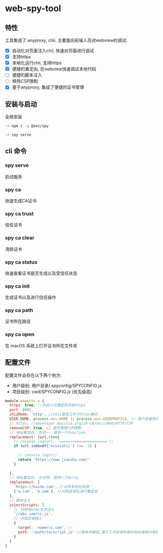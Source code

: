 # web-spy-tool

## 特性
工具集成了 anyproxy, chii. 主要面向前端人员对webview的调试. 

- [x] 自动化对页面注入chii, 快速对页面进行调试
- [x] 支持https
- [x] 本地化运行chii, 支持https
- [x] 便捷的重定向, 在webview快速调试本地代码
- [ ] 便捷的脚本注入 
- [ ] 移除CSP限制
- [x] 基于anyproxy, 集成了便捷的证书管理

## 安装与启动 
全局安装
```bash
-> npm i -g @xes/spy

-> spy serve
```
## cli 命令

### spy serve
启动服务

### spy ca

快速生成CA证书

### spy ca trust
信任证书

### spy ca clear
清除证书

### spy ca status

快速查看证书是否生成以及受信任状态

### spy ca init
生成证书以及进行信任操作

### spy ca path
证书所在路径

### spy ca open
在 macOS 系统上打开证书所在文件夹

## 配置文件
配置文件会存在以下两个地方:

* 用户级别: 用户目录/.spyconfig/SPYCONFIG.js
* 项目级别: cwd/SPYCONFIG.js (优先级高)


```js
module.exports = {
  https: true, //中间人代理是否开启https
  port: 8001, 
  chiiMode: 'http', //chii是否工作于https模式
  USER_HOME: process.env.HOME || process.env.USERPROFILE, // 用户目录所在地(默认)
  // https: //developer.mozilla.org/zh-CN/docs/Web/HTTP/CSP
  removeCSP: true, // 是否移除CSP限制
  // 地址重定向: 方式一: 提供一个function
  replaceHost: (url,r)=>{
    // console.log(url, '======================');
    if (url.indexOf('scistatic') !== -1) {
      
      // console.log(r);
      return 'https://www.jianshu.com/'
    }
    
  },
  // 地址重定向: 方式而: 提供一个Array
  replaceHost: [
    'https://baidu.com', //对所有地址有效
    ['a.com', 'b.com'], //对特定域名进行重定向
  ],
  // 脚本注入
  injectScripts: [
    // 对所有html文件注入
    '//abc.com/cc.js',
    // 对指定域植入
    {
      target: 'xueersi.com', // 
      path: '/path/to/script.js' //脚本的路径,基于工作目录的相对地址或绝对地址
    }
  ]
}

```

